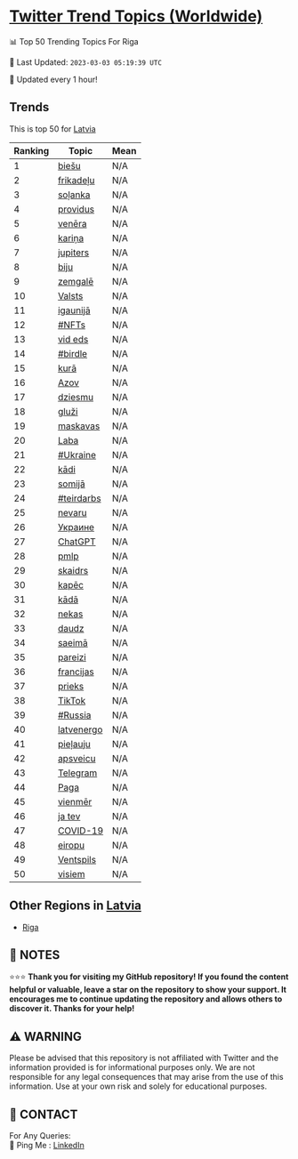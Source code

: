 [Twitter Trend Topics (Worldwide)](https://github.com/ErcinDedeoglu/Twitter-Trend-Topics)
==========


📊 Top 50 Trending Topics For Riga

📆 Last Updated: `2023-03-03 05:19:39 UTC`

🔧 Updated every 1 hour!


## Trends

This is top 50 for [Latvia](</Latvia>)

| Ranking | Topic | Mean |
| ------- | ------------ | ------------ |
| 1 | [biešu](http://twitter.com/search?q=bie%c5%a1u) | N/A |
| 2 | [frikadeļu](http://twitter.com/search?q=frikade%c4%bcu) | N/A |
| 3 | [soļanka](http://twitter.com/search?q=so%c4%bcanka) | N/A |
| 4 | [providus](http://twitter.com/search?q=providus) | N/A |
| 5 | [venēra](http://twitter.com/search?q=ven%c4%93ra) | N/A |
| 6 | [kariņa](http://twitter.com/search?q=kari%c5%86a) | N/A |
| 7 | [jupiters](http://twitter.com/search?q=jupiters) | N/A |
| 8 | [biju](http://twitter.com/search?q=biju) | N/A |
| 9 | [zemgalē](http://twitter.com/search?q=zemgal%c4%93) | N/A |
| 10 | [Valsts](http://twitter.com/search?q=Valsts) | N/A |
| 11 | [igaunijā](http://twitter.com/search?q=igaunij%c4%81) | N/A |
| 12 | [#NFTs](http://twitter.com/search?q=%23NFTs) | N/A |
| 13 | [vid eds](http://twitter.com/search?q=vid+eds) | N/A |
| 14 | [#birdle](http://twitter.com/search?q=%23birdle) | N/A |
| 15 | [kurā](http://twitter.com/search?q=kur%c4%81) | N/A |
| 16 | [Azov](http://twitter.com/search?q=Azov) | N/A |
| 17 | [dziesmu](http://twitter.com/search?q=dziesmu) | N/A |
| 18 | [gluži](http://twitter.com/search?q=glu%c5%bei) | N/A |
| 19 | [maskavas](http://twitter.com/search?q=maskavas) | N/A |
| 20 | [Laba](http://twitter.com/search?q=Laba) | N/A |
| 21 | [#Ukraine](http://twitter.com/search?q=%23Ukraine) | N/A |
| 22 | [kādi](http://twitter.com/search?q=k%c4%81di) | N/A |
| 23 | [somijā](http://twitter.com/search?q=somij%c4%81) | N/A |
| 24 | [#teirdarbs](http://twitter.com/search?q=%23teirdarbs) | N/A |
| 25 | [nevaru](http://twitter.com/search?q=nevaru) | N/A |
| 26 | [Украине](http://twitter.com/search?q=%d0%a3%d0%ba%d1%80%d0%b0%d0%b8%d0%bd%d0%b5) | N/A |
| 27 | [ChatGPT](http://twitter.com/search?q=ChatGPT) | N/A |
| 28 | [pmlp](http://twitter.com/search?q=pmlp) | N/A |
| 29 | [skaidrs](http://twitter.com/search?q=skaidrs) | N/A |
| 30 | [kapēc](http://twitter.com/search?q=kap%c4%93c) | N/A |
| 31 | [kādā](http://twitter.com/search?q=k%c4%81d%c4%81) | N/A |
| 32 | [nekas](http://twitter.com/search?q=nekas) | N/A |
| 33 | [daudz](http://twitter.com/search?q=daudz) | N/A |
| 34 | [saeimā](http://twitter.com/search?q=saeim%c4%81) | N/A |
| 35 | [pareizi](http://twitter.com/search?q=pareizi) | N/A |
| 36 | [francijas](http://twitter.com/search?q=francijas) | N/A |
| 37 | [prieks](http://twitter.com/search?q=prieks) | N/A |
| 38 | [TikTok](http://twitter.com/search?q=TikTok) | N/A |
| 39 | [#Russia](http://twitter.com/search?q=%23Russia) | N/A |
| 40 | [latvenergo](http://twitter.com/search?q=latvenergo) | N/A |
| 41 | [pieļauju](http://twitter.com/search?q=pie%c4%bcauju) | N/A |
| 42 | [apsveicu](http://twitter.com/search?q=apsveicu) | N/A |
| 43 | [Telegram](http://twitter.com/search?q=Telegram) | N/A |
| 44 | [Paga](http://twitter.com/search?q=Paga) | N/A |
| 45 | [vienmēr](http://twitter.com/search?q=vienm%c4%93r) | N/A |
| 46 | [ja tev](http://twitter.com/search?q=ja+tev) | N/A |
| 47 | [COVID-19](http://twitter.com/search?q=COVID-19) | N/A |
| 48 | [eiropu](http://twitter.com/search?q=eiropu) | N/A |
| 49 | [Ventspils](http://twitter.com/search?q=Ventspils) | N/A |
| 50 | [visiem](http://twitter.com/search?q=visiem) | N/A |



## Other Regions in [Latvia](</Latvia>)

* [Riga](</Latvia/Riga.md>)



## 📝 NOTES

⭐⭐⭐ **Thank you for visiting my GitHub repository! If you found the content helpful or valuable, leave a star on the repository to show your support. It encourages me to continue updating the repository and allows others to discover it. Thanks for your help!**


## ⚠️ WARNING

Please be advised that this repository is not affiliated with Twitter and the information provided is for informational purposes only. We are not responsible for any legal consequences that may arise from the use of this information. Use at your own risk and solely for educational purposes.


## 📨 CONTACT

 For Any Queries:  
            🏓 Ping Me : [LinkedIn](https://www.linkedin.com/in/ercindedeoglu/)
